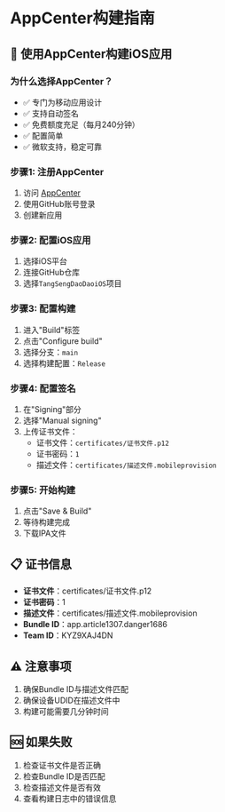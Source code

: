# AppCenter构建指南

## 🚀 使用AppCenter构建iOS应用

### 为什么选择AppCenter？
- ✅ 专门为移动应用设计
- ✅ 支持自动签名
- ✅ 免费额度充足（每月240分钟）
- ✅ 配置简单
- ✅ 微软支持，稳定可靠

### 步骤1: 注册AppCenter
1. 访问 [AppCenter](https://appcenter.ms)
2. 使用GitHub账号登录
3. 创建新应用

### 步骤2: 配置iOS应用
1. 选择iOS平台
2. 连接GitHub仓库
3. 选择`TangSengDaoDaoiOS`项目

### 步骤3: 配置构建
1. 进入"Build"标签
2. 点击"Configure build"
3. 选择分支：`main`
4. 选择构建配置：`Release`

### 步骤4: 配置签名
1. 在"Signing"部分
2. 选择"Manual signing"
3. 上传证书文件：
   - 证书文件：`certificates/证书文件.p12`
   - 证书密码：`1`
   - 描述文件：`certificates/描述文件.mobileprovision`

### 步骤5: 开始构建
1. 点击"Save & Build"
2. 等待构建完成
3. 下载IPA文件

## 📋 证书信息
- **证书文件**：certificates/证书文件.p12
- **证书密码**：1
- **描述文件**：certificates/描述文件.mobileprovision
- **Bundle ID**：app.article1307.danger1686
- **Team ID**：KYZ9XAJ4DN

## ⚠️ 注意事项
1. 确保Bundle ID与描述文件匹配
2. 确保设备UDID在描述文件中
3. 构建可能需要几分钟时间

## 🆘 如果失败
1. 检查证书文件是否正确
2. 检查Bundle ID是否匹配
3. 检查描述文件是否有效
4. 查看构建日志中的错误信息

